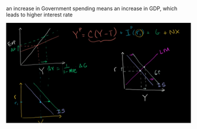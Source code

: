 an increase in Government spending means an increase in GDP, which leads to higher interest rate

![](2023-09-20-20-28-54.png)